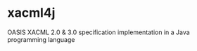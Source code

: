 xacml4j
=======

OASIS XACML 2.0 &amp; 3.0 specification implementation in a Java programming language